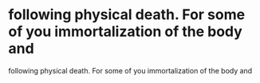 # following physical death. For some of you immortalization of the body and

following physical death. For some of you immortalization of the body and